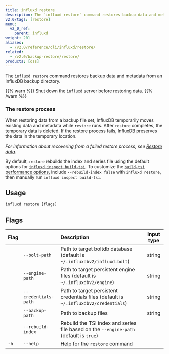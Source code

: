 ```yaml
---
title: influxd restore
description: The `influxd restore` command restores backup data and metadata from an InfluxDB backup directory.
v2.0/tags: [restore]
menu:
  v2_0_ref:
    parent: influxd
weight: 201
aliases:
  - /v2.0/reference/cli/influxd/restore/
related:
  - /v2.0/backup-restore/restore/
products: [oss]
---
```


The `influxd restore` command restores backup data and metadata from an InfluxDB backup directory.

{{% warn %}}
Shut down the `influxd` server before restoring data.
{{% /warn %}}

### The restore process
When restoring data from a backup file set, InfluxDB temporarily moves existing
data and metadata while `restore` runs.
After `restore` completes, the temporary data is deleted.
If the restore process fails, InfluxDB preserves the data in the temporary location.

_For information about recovering from a failed restore process, see
[Restore data](/v2.0/backup-restore/restore/#recover-from-a-failed-restore)._

By default, `restore` rebuilds the index and series file using the default options
for [`influxd inspect build-tsi`](/v2.0/reference/cli/influxd/inspect/build-tsi/).
To customize the [`build-tsi` performance options](/v2.0/reference/cli/influxd/inspect/build-tsi/#adjust-performance),
include `--rebuild-index false` with `influxd restore`, then manually run `influxd inspect build-tsi`.

## Usage

```
influxd restore [flags]
```

## Flags

| Flag |                      | Description                                                                            | Input type |
|:---- |:---                  |:-----------                                                                            |:----------:|
|      | `--bolt-path`        | Path to target boltdb database (default is `~/.influxdbv2/influxd.bolt`)               | string     |
|      | `--engine-path`      | Path to target persistent engine files (default is `~/.influxdbv2/engine`)             | string     |
|      | `--credentials-path` | Path to target persistent credentials files (default is `~/.influxdbv2/credentials`)   | string     |
|      | `--backup-path`      | Path to backup files                                                                   | string     |
|      | `--rebuild-index`    | Rebuild the TSI index and series file based on the `--engine-path` (default is `true`) |            |
| `-h` | `--help`             | Help for the `restore` command                                                         |            |
